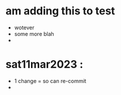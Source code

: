 # am adding this to test
- wotever
- some more blah
- 

# sat11mar2023 :
- 1 change = so can re-commit
- 